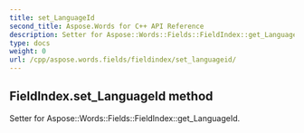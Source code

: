 ```yaml
---
title: set_LanguageId
second_title: Aspose.Words for C++ API Reference
description: Setter for Aspose::Words::Fields::FieldIndex::get_LanguageId. 
type: docs
weight: 0
url: /cpp/aspose.words.fields/fieldindex/set_languageid/
---
```

## FieldIndex.set_LanguageId method


Setter for Aspose::Words::Fields::FieldIndex::get_LanguageId. 

